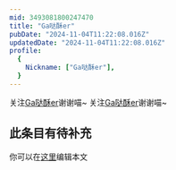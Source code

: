 ```yaml
---
mid: 3493081800247470
title: "Ga哒酥er"
pubDate: "2024-11-04T11:22:08.016Z"
updatedDate: "2024-11-04T11:22:08.016Z"
profile:
  {
    Nickname: ["Ga哒酥er"],
  }
---
```


关注[Ga哒酥er](https://space.bilibili.com/3493081800247470)谢谢喵~ 关注[Ga哒酥er](https://space.bilibili.com/3493081800247470)谢谢喵~

## 此条目有待补充
你可以在[这里](https://github.com/Yuhanawa/VTuber.ICU-Content/edit/master/v/Ga哒酥er/index.md)编辑本文
